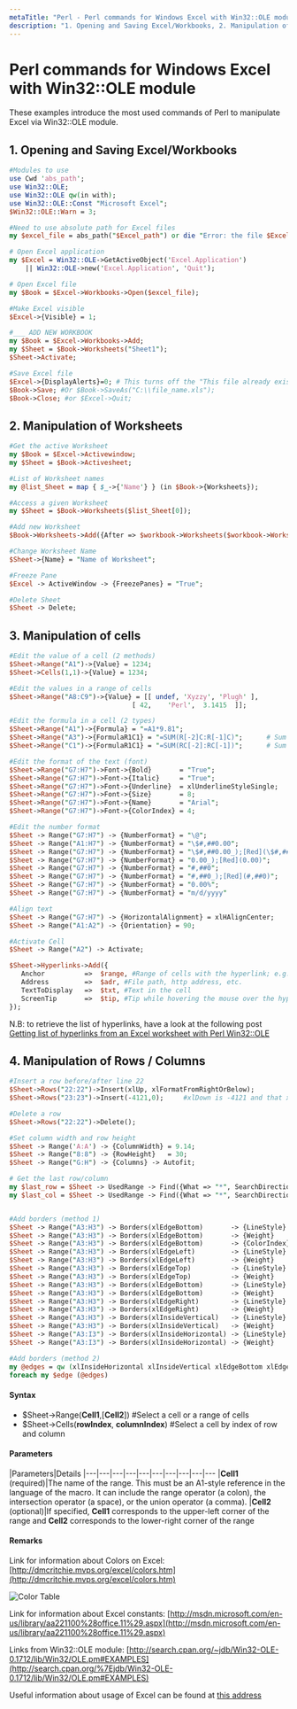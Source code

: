 ```yaml
---
metaTitle: "Perl - Perl commands for Windows Excel with Win32::OLE module"
description: "1. Opening and Saving Excel/Workbooks, 2. Manipulation of Worksheets, 3. Manipulation of cells, 4. Manipulation of Rows / Columns"
---
```


# Perl commands for Windows Excel with Win32::OLE module


These examples introduce the most used commands of Perl to manipulate Excel via Win32::OLE module.



## 1. Opening and Saving Excel/Workbooks


```perl
#Modules to use
use Cwd 'abs_path';
use Win32::OLE;
use Win32::OLE qw(in with);
use Win32::OLE::Const "Microsoft Excel";
$Win32::OLE::Warn = 3;

#Need to use absolute path for Excel files
my $excel_file = abs_path("$Excel_path") or die "Error: the file $Excel_path has not been found\n";

# Open Excel application
my $Excel = Win32::OLE->GetActiveObject('Excel.Application')
    || Win32::OLE->new('Excel.Application', 'Quit');

# Open Excel file
my $Book = $Excel->Workbooks->Open($excel_file);

#Make Excel visible
$Excel->{Visible} = 1;

#___ ADD NEW WORKBOOK
my $Book = $Excel->Workbooks->Add;
my $Sheet = $Book->Worksheets("Sheet1");
$Sheet->Activate;

#Save Excel file
$Excel->{DisplayAlerts}=0; # This turns off the "This file already exists" message.
$Book->Save; #Or $Book->SaveAs("C:\\file_name.xls");
$Book->Close; #or $Excel->Quit;

```



## 2. Manipulation of Worksheets


```perl
#Get the active Worksheet 
my $Book = $Excel->Activewindow;
my $Sheet = $Book->Activesheet;

#List of Worksheet names
my @list_Sheet = map { $_->{'Name'} } (in $Book->{Worksheets});

#Access a given Worksheet
my $Sheet = $Book->Worksheets($list_Sheet[0]);

#Add new Worksheet
$Book->Worksheets->Add({After => $workbook->Worksheets($workbook->Worksheets->{Count})});

#Change Worksheet Name
$Sheet->{Name} = "Name of Worksheet";

#Freeze Pane
$Excel -> ActiveWindow -> {FreezePanes} = "True";

#Delete Sheet
$Sheet -> Delete;

```



## 3. Manipulation of cells


```perl
#Edit the value of a cell (2 methods)
$Sheet->Range("A1")->{Value} = 1234;
$Sheet->Cells(1,1)->{Value} = 1234;

#Edit the values in a range of cells
$Sheet->Range("A8:C9")->{Value} = [[ undef, 'Xyzzy', 'Plugh' ],
                               [ 42,    'Perl',  3.1415  ]];

#Edit the formula in a cell (2 types)
$Sheet->Range("A1")->{Formula} = "=A1*9.81";
$Sheet->Range("A3")->{FormulaR1C1} = "=SUM(R[-2]C:R[-1]C)";      # Sum of rows
$Sheet->Range("C1")->{FormulaR1C1} = "=SUM(RC[-2]:RC[-1])";      # Sum of columns

#Edit the format of the text (font)
$Sheet->Range("G7:H7")->Font->{Bold}       = "True";
$Sheet->Range("G7:H7")->Font->{Italic}     = "True";
$Sheet->Range("G7:H7")->Font->{Underline}  = xlUnderlineStyleSingle;
$Sheet->Range("G7:H7")->Font->{Size}       = 8;
$Sheet->Range("G7:H7")->Font->{Name}       = "Arial";
$Sheet->Range("G7:H7")->Font->{ColorIndex} = 4;

#Edit the number format
$Sheet -> Range("G7:H7") -> {NumberFormat} = "\@";                                 # Text
$Sheet -> Range("A1:H7") -> {NumberFormat} = "\$#,##0.00";                        # Currency
$Sheet -> Range("G7:H7") -> {NumberFormat} = "\$#,##0.00_);[Red](\$#,##0.00)";     # Currency - red negatives
$Sheet -> Range("G7:H7") -> {NumberFormat} = "0.00_);[Red](0.00)";                 # Numbers with decimals
$Sheet -> Range("G7:H7") -> {NumberFormat} = "#,##0";                          #     Numbers with commas
$Sheet -> Range("G7:H7") -> {NumberFormat} = "#,##0_);[Red](#,##0)";               # Numbers with commas - red negatives
$Sheet -> Range("G7:H7") -> {NumberFormat} = "0.00%";                              # Percents
$Sheet -> Range("G7:H7") -> {NumberFormat} = "m/d/yyyy"                            # Dates

#Align text
$Sheet -> Range("G7:H7") -> {HorizontalAlignment} = xlHAlignCenter;                # Center text;
$Sheet -> Range("A1:A2") -> {Orientation} = 90;                                    # Rotate text

#Activate Cell
$Sheet -> Range("A2") -> Activate;

$Sheet->Hyperlinks->Add({   
   Anchor          =>  $range, #Range of cells with the hyperlink; e.g. $Sheet->Range("A1")
   Address         =>  $adr, #File path, http address, etc.
   TextToDisplay   =>  $txt, #Text in the cell
   ScreenTip       =>  $tip, #Tip while hovering the mouse over the hyperlink
});

```

N.B: to retrieve the list of hyperlinks, have a look at the following post
[Getting list of hyperlinks from an Excel worksheet with Perl Win32::OLE](http://stackoverflow.com/questions/10756490/getting-list-of-hyperlinks-from-an-excel-worksheet-with-perl-win32ole)



## 4. Manipulation of Rows / Columns


```perl
#Insert a row before/after line 22
$Sheet->Rows("22:22")->Insert(xlUp, xlFormatFromRightOrBelow);
$Sheet->Rows("23:23")->Insert(-4121,0);     #xlDown is -4121 and that xlFormatFromLeftOrAbove is 0

#Delete a row
$Sheet->Rows("22:22")->Delete();

#Set column width and row height
$Sheet -> Range('A:A') -> {ColumnWidth} = 9.14;
$Sheet -> Range("8:8") -> {RowHeight}   = 30;
$Sheet -> Range("G:H") -> {Columns} -> Autofit;

# Get the last row/column
my $last_row = $Sheet -> UsedRange -> Find({What => "*", SearchDirection => xlPrevious, SearchOrder => xlByRows})    -> {Row};
my $last_col = $Sheet -> UsedRange -> Find({What => "*", SearchDirection => xlPrevious, SearchOrder => xlByColumns}) -> {Column};


#Add borders (method 1)
$Sheet -> Range("A3:H3") -> Borders(xlEdgeBottom)       -> {LineStyle}  = xlDouble;
$Sheet -> Range("A3:H3") -> Borders(xlEdgeBottom)       -> {Weight}     = xlThick;
$Sheet -> Range("A3:H3") -> Borders(xlEdgeBottom)       -> {ColorIndex} = 1;
$Sheet -> Range("A3:H3") -> Borders(xlEdgeLeft)         -> {LineStyle}  = xlContinuous;
$Sheet -> Range("A3:H3") -> Borders(xlEdgeLeft)         -> {Weight}     = xlThin;
$Sheet -> Range("A3:H3") -> Borders(xlEdgeTop)          -> {LineStyle}  = xlContinuous;
$Sheet -> Range("A3:H3") -> Borders(xlEdgeTop)          -> {Weight}     = xlThin;
$Sheet -> Range("A3:H3") -> Borders(xlEdgeBottom)       -> {LineStyle}  = xlContinuous;
$Sheet -> Range("A3:H3") -> Borders(xlEdgeBottom)       -> {Weight}     = xlThin;
$Sheet -> Range("A3:H3") -> Borders(xlEdgeRight)        -> {LineStyle}  = xlContinuous;
$Sheet -> Range("A3:H3") -> Borders(xlEdgeRight)        -> {Weight}     = xlThin;
$Sheet -> Range("A3:H3") -> Borders(xlInsideVertical)   -> {LineStyle}  = xlDashDot
$Sheet -> Range("A3:H3") -> Borders(xlInsideVertical)   -> {Weight}     = xlMedium;
$Sheet -> Range("A3:I3") -> Borders(xlInsideHorizontal) -> {LineStyle}  = xlContinuous;
$Sheet -> Range("A3:I3") -> Borders(xlInsideHorizontal) -> {Weight}     = xlThin;

#Add borders (method 2)
my @edges = qw (xlInsideHorizontal xlInsideVertical xlEdgeBottom xlEdgeTop xlEdgeRight);
foreach my $edge (@edges)

```



#### Syntax


- $Sheet->Range(**Cell1**,[**Cell2**]) #Select a cell or a range of cells
- $Sheet->Cells(**rowIndex**, **columnIndex**) #Select a cell by index of row and column



#### Parameters


|Parameters|Details
|---|---|---|---|---|---|---|---|---|---
|**Cell1** (required)|The name of the range. This must be an A1-style reference in the language of the macro. It can include the range operator (a colon), the intersection operator (a space), or the union operator (a comma).
|**Cell2**  (optional)|If specified, **Cell1** corresponds to the upper-left corner of the range and **Cell2** corresponds to the lower-right corner of the range



#### Remarks


Link for information about Colors on Excel:
[http://dmcritchie.mvps.org/excel/colors.htm](http://dmcritchie.mvps.org/excel/colors.htm)

<img src="https://i.stack.imgur.com/A4dQR.png" alt="Color Table" />

Link for information about Excel constants:
[http://msdn.microsoft.com/en-us/library/aa221100%28office.11%29.aspx](http://msdn.microsoft.com/en-us/library/aa221100%28office.11%29.aspx)

Links from Win32::OLE module: [http://search.cpan.org/~jdb/Win32-OLE-0.1712/lib/Win32/OLE.pm#EXAMPLES](http://search.cpan.org/%7Ejdb/Win32-OLE-0.1712/lib/Win32/OLE.pm#EXAMPLES)

Useful information about usage of Excel can be found at [this address](http://www.perlmonks.org/?node_id=153486)


